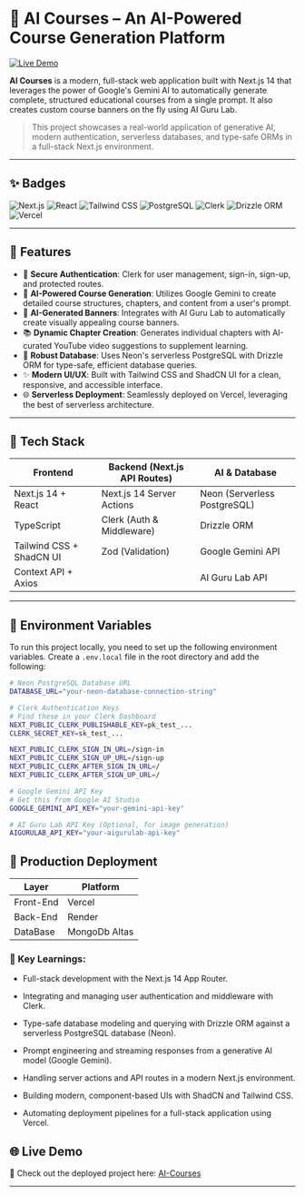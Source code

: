 # 🧠 AI Courses – An AI-Powered Course Generation Platform

[![Live Demo](https://img.shields.io/badge/Demo-Live-success?logo=vercel&logoColor=white)](https://ai-courses-alpha.vercel.app/)

**AI Courses** is a modern, full-stack web application built with Next.js 14 that leverages the power of Google's Gemini AI to automatically generate complete, structured educational courses from a single prompt. It also creates custom course banners on the fly using AI Guru Lab.

> This project showcases a real-world application of generative AI, modern authentication, serverless databases, and type-safe ORMs in a full-stack Next.js environment.

---

## ✨ Badges

![Next.js](https://img.shields.io/badge/Next.js-14-black?logo=next.js&logoColor=white)
![React](https://img.shields.io/badge/React-18-blue?logo=react&logoColor=white)
![Tailwind CSS](https://img.shields.io/badge/Tailwind_CSS-3-38B2AC?logo=tailwind-css&logoColor=white)
![PostgreSQL](https://img.shields.io/badge/PostgreSQL-Neon-336791?logo=postgresql&logoColor=white)
![Clerk](https://img.shields.io/badge/Clerk-Auth-6C47FF?logo=clerk&logoColor=white)
![Drizzle ORM](https://img.shields.io/badge/Drizzle-ORM-C5F74F?logo=drizzle&logoColor=black)
![Vercel](https://img.shields.io/badge/Hosted-Vercel-black?logo=vercel&logoColor=white)

---

## 🚀 Features

-   🔐 **Secure Authentication**: Clerk for user management, sign-in, sign-up, and protected routes.
-   🤖 **AI-Powered Course Generation**: Utilizes Google Gemini to create detailed course structures, chapters, and content from a user's prompt.
-   🎨 **AI-Generated Banners**: Integrates with AI Guru Lab to automatically create visually appealing course banners.
-   📚 **Dynamic Chapter Creation**: Generates individual chapters with AI-curated YouTube video suggestions to supplement learning.
-   💾 **Robust Database**: Uses Neon's serverless PostgreSQL with Drizzle ORM for type-safe, efficient database queries.
-   ✨ **Modern UI/UX**: Built with Tailwind CSS and ShadCN UI for a clean, responsive, and accessible interface.
-   🌐 **Serverless Deployment**: Seamlessly deployed on Vercel, leveraging the best of serverless architecture.

---

## 🧰 Tech Stack

| Frontend                     | Backend (Next.js API Routes) | AI & Database                  |
| ---------------------------- | ---------------------------- | ------------------------------ |
| Next.js 14 + React           | Next.js 14 Server Actions    | Neon (Serverless PostgreSQL)   |
| TypeScript                   | Clerk (Auth & Middleware)    | Drizzle ORM                    |
| Tailwind CSS + ShadCN UI     | Zod (Validation)             | Google Gemini API              |
| Context API + Axios          |                              | AI Guru Lab API                |

---

## 🔐 Environment Variables

To run this project locally, you need to set up the following environment variables. Create a `.env.local` file in the root directory and add the following:

```bash
# Neon PostgreSQL Database URL
DATABASE_URL="your-neon-database-connection-string"

# Clerk Authentication Keys
# Find these in your Clerk Dashboard
NEXT_PUBLIC_CLERK_PUBLISHABLE_KEY=pk_test_...
CLERK_SECRET_KEY=sk_test_...

NEXT_PUBLIC_CLERK_SIGN_IN_URL=/sign-in
NEXT_PUBLIC_CLERK_SIGN_UP_URL=/sign-up
NEXT_PUBLIC_CLERK_AFTER_SIGN_IN_URL=/
NEXT_PUBLIC_CLERK_AFTER_SIGN_UP_URL=/

# Google Gemini API Key
# Get this from Google AI Studio
GOOGLE_GEMINI_API_KEY="your-gemini-api-key"

# AI Guru Lab API Key (Optional, for image generation)
AIGURULAB_API_KEY="your-aigurulab-api-key"
```

## 🚀 Production Deployment
| Layer                      | Platform        | 
|------------------------------|---------------|
| Front-End                  | Vercel          |          
| Back-End                   | Render          |  
| DataBase                   | MongoDb Altas   |          





### 🧠 Key Learnings:

- Full-stack development with the Next.js 14 App Router.

- Integrating and managing user authentication and middleware with Clerk.

- Type-safe database modeling and querying with Drizzle ORM against a serverless PostgreSQL database (Neon).

- Prompt engineering and streaming responses from a generative AI model (Google Gemini).

- Handling server actions and API routes in a modern Next.js environment.

- Building modern, component-based UIs with ShadCN and Tailwind CSS.

- Automating deployment pipelines for a full-stack application using Vercel.

## 🌐 Live Demo



🚀 Check out the deployed project here: [AI-Courses](https://ai-courses-alpha.vercel.app/)



---

